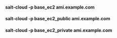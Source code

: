 #### salt-cloud -p base_ec2 ami.example.com
#### salt-cloud -p base_ec2_public ami.example.com
#### salt-cloud -p base_ec2_private ami.example.com

